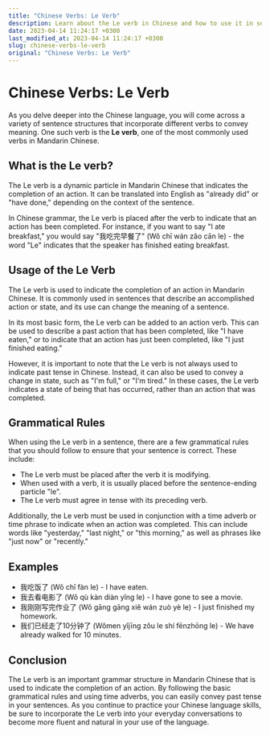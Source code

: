 ```yaml
---
title: "Chinese Verbs: Le Verb"
description: Learn about the Le verb in Chinese and how to use it in sentences. Explore examples, usage, and grammatical rules for the Le verb.
date: 2023-04-14 11:24:17 +0300
last_modified_at: 2023-04-14 11:24:17 +0300
slug: chinese-verbs-le-verb
original: "Chinese Verbs: Le Verb"
---
```

# Chinese Verbs: Le Verb

As you delve deeper into the Chinese language, you will come across a variety of sentence structures that incorporate different verbs to convey meaning. One such verb is the **Le verb**, one of the most commonly used verbs in Mandarin Chinese. 

## What is the Le verb?

The Le verb is a dynamic particle in Mandarin Chinese that indicates the completion of an action. It can be translated into English as "already did" or "have done," depending on the context of the sentence. 

In Chinese grammar, the Le verb is placed after the verb to indicate that an action has been completed. For instance, if you want to say "I ate breakfast," you would say "我吃完早餐了" (Wǒ chī wán zǎo cān le) - the word "Le" indicates that the speaker has finished eating breakfast.

## Usage of the Le Verb

The Le verb is used to indicate the completion of an action in Mandarin Chinese. It is commonly used in sentences that describe an accomplished action or state, and its use can change the meaning of a sentence. 

In its most basic form, the Le verb can be added to an action verb. This can be used to describe a past action that has been completed, like "I have eaten," or to indicate that an action has just been completed, like "I just finished eating." 

However, it is important to note that the Le verb is not always used to indicate past tense in Chinese. Instead, it can also be used to convey a change in state, such as "I'm full," or "I'm tired." In these cases, the Le verb indicates a state of being that has occurred, rather than an action that was completed. 

## Grammatical Rules

When using the Le verb in a sentence, there are a few grammatical rules that you should follow to ensure that your sentence is correct. These include:

- The Le verb must be placed after the verb it is modifying. 
- When used with a verb, it is usually placed before the sentence-ending particle "le".
- The Le verb must agree in tense with its preceding verb. 

Additionally, the Le verb must be used in conjunction with a time adverb or time phrase to indicate when an action was completed. This can include words like "yesterday," "last night," or "this morning," as well as phrases like "just now" or "recently." 

## Examples

- 我吃饭了 (Wǒ chī fàn le) - I have eaten.
- 我去看电影了 (Wǒ qù kàn diàn yǐng le) - I have gone to see a movie.
- 我刚刚写完作业了 (Wǒ gāng gāng xiě wán zuò yè le) - I just finished my homework.
- 我们已经走了10分钟了 (Wǒmen yǐjīng zǒu le shí fēnzhōng le) - We have already walked for 10 minutes.

## Conclusion

The Le verb is an important grammar structure in Mandarin Chinese that is used to indicate the completion of an action. By following the basic grammatical rules and using time adverbs, you can easily convey past tense in your sentences. As you continue to practice your Chinese language skills, be sure to incorporate the Le verb into your everyday conversations to become more fluent and natural in your use of the language.